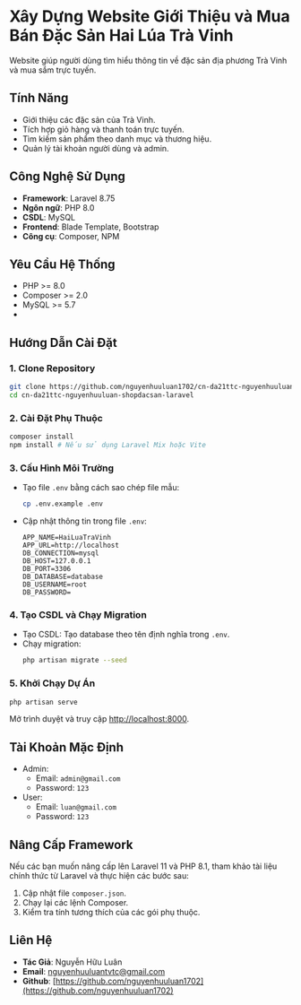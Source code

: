 #  Xây Dựng Website Giới Thiệu và Mua Bán Đặc Sản Hai Lúa Trà Vinh

Website giúp người dùng tìm hiểu thông tin về đặc sản địa phương Trà Vinh và mua sắm trực tuyến.

## Tính Năng
- Giới thiệu các đặc sản của Trà Vinh.
- Tích hợp giỏ hàng và thanh toán trực tuyến.
- Tìm kiếm sản phẩm theo danh mục và thương hiệu.
- Quản lý tài khoản người dùng và admin.

## Công Nghệ Sử Dụng
- **Framework**: Laravel 8.75
- **Ngôn ngữ**: PHP 8.0
- **CSDL**: MySQL
- **Frontend**: Blade Template, Bootstrap
- **Công cụ**: Composer, NPM

## Yêu Cầu Hệ Thống
- PHP >= 8.0
- Composer >= 2.0
- MySQL >= 5.7
- 
## Hướng Dẫn Cài Đặt
### 1. Clone Repository
```bash
git clone https://github.com/nguyenhuuluan1702/cn-da21ttc-nguyenhuuluan-shopdacsan-laravel.git
cd cn-da21ttc-nguyenhuuluan-shopdacsan-laravel
```

### 2. Cài Đặt Phụ Thuộc
```bash
composer install
npm install # Nếu sử dụng Laravel Mix hoặc Vite
```

### 3. Cấu Hình Môi Trường
- Tạo file `.env` bằng cách sao chép file mẫu:
  ```bash
  cp .env.example .env
  ```
- Cập nhật thông tin trong file `.env`:
  ```env
  APP_NAME=HaiLuaTraVinh
  APP_URL=http://localhost
  DB_CONNECTION=mysql
  DB_HOST=127.0.0.1
  DB_PORT=3306
  DB_DATABASE=database
  DB_USERNAME=root
  DB_PASSWORD=
  ```

### 4. Tạo CSDL và Chạy Migration
- Tạo CSDL:
  Tạo database theo tên định nghĩa trong `.env`.
- Chạy migration:
  ```bash
  php artisan migrate --seed
  ```

### 5. Khởi Chạy Dự Án
```bash
php artisan serve
```
Mở trình duyệt và truy cập [http://localhost:8000](http://localhost:8000).

## Tài Khoản Mặc Định
- Admin:
  - Email: `admin@gmail.com`
  - Password: `123`
- User:
  - Email: `luan@gmail.com`
  - Password: `123`

## Nâng Cấp Framework
Nếu các bạn muốn nâng cấp lên Laravel 11 và PHP 8.1, tham khảo tài liệu chính thức từ Laravel và thực hiện các bước sau:
1. Cập nhật file `composer.json`.
2. Chạy lại các lệnh Composer.
3. Kiểm tra tính tương thích của các gói phụ thuộc.

## Liên Hệ
- **Tác Giả**: Nguyễn Hữu Luân
- **Email**: nguyenhuuluantvtc@gmail.com
- **Github**: [https://github.com/nguyenhuuluan1702](https://github.com/nguyenhuuluan1702)

